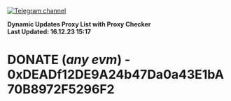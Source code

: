 [![Telegram channel](https://img.shields.io/endpoint?url=https://runkit.io/damiankrawczyk/telegram-badge/branches/master?url=https://t.me/n4z4v0d)](https://t.me/n4z4v0d) 

**Dynamic Updates Proxy List with Proxy Checker**  
**Last Updated: 16.12.23 15:17**

# DONATE (_any evm_) - 0xDEADf12DE9A24b47Da0a43E1bA70B8972F5296F2
